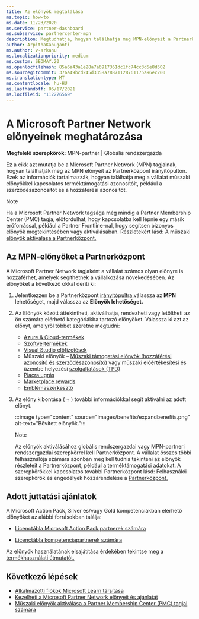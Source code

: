 ```yaml
---
title: Az előnyök megtalálása
ms.topic: how-to
ms.date: 11/23/2020
ms.service: partner-dashboard
ms.subservice: partnercenter-mpn
description: Megtudhatja, hogyan találhatja meg MPN-előnyeit a Partnerközpont irányítópultján. A műszaki előnyök hozzáférési azonosítójának és szerződésazonosítójának megkeresére vonatkozó információkat tartalmaz.
author: ArpithaKanuganti
ms.author: v-arkanu
ms.localizationpriority: medium
ms.custom: SEOMAY.20
ms.openlocfilehash: 85a6a43a1e28a7a6917361dc1fc74cc3d5e8d502
ms.sourcegitcommit: 376a49bcd245d3358a78871128761175a96ec200
ms.translationtype: MT
ms.contentlocale: hu-HU
ms.lasthandoff: 06/17/2021
ms.locfileid: "112276569"
---
```

# <a name="locate-your-microsoft-partner-network-benefits"></a>A Microsoft Partner Network előnyeinek meghatározása 

**Megfelelő szerepkörök:** MPN-partner | Globális rendszergazda

Ez a cikk azt mutatja be a Microsoft Partner Network (MPN) tagjainak, hogyan találhatják meg az MPN előnyeit az Partnerközpont irányítópulton. Ezek az információk tartalmazzák, hogyan találhatja meg a vállalat műszaki előnyökkel kapcsolatos terméktámogatási azonosítóit, például a szerződésazonosítót és a hozzáférési azonosítót.

>[!NOTE]
> Ha a Microsoft Partner Network tagsága még mindig a Partner Membership Center (PMC) tagja, előfordulhat, hogy kapcsolatba kell lépnie egy másik erőforrással, például a Partner Frontline-nal, hogy segítsen bizonyos előnyök megtekintésében vagy aktiválásában. Részletekért lásd: A műszaki [előnyök aktiválása a Partnerközpont.](partner-membership-center-tech-benefits-activate.md)

## <a name="find-your-mpn-benefits-in-partner-center"></a>Az MPN-előnyöket a Partnerközpont

A Microsoft Partner Network tagjaként a vállalat számos olyan előnyre is hozzáférhet, amelyek segíthetnek a vállalkozása növekedésében. Az előnyöket a következő okkal deríti ki:

1. Jelentkezzen be a Partnerközpont [irányítópultra,](https://partner.microsoft.com/dashboard/home)válassza az **MPN** lehetőséget, majd válassza az **Előnyök lehetőséget.**

2. Az Előnyök között áttekintheti, aktiválhatja, rendezheti vagy letöltheti az ön számára elérhető kategóriákba tartozó előnyöket. Válassza ki azt az előnyt, amelyről többet szeretne megtudni:

   - [Azure & Cloud-termékek](mpn-benefits-azure-cloud.md)
   - [Szoftvertermékek](mpn-benefits-software.md)
   - [Visual Studio előfizetések](mpn-benefits-visual-studio.md)
   - Műszaki előnyök – [Műszaki támogatási előnyök (hozzáférési azonosító és szerződésazonosító)](mpn-benefits-technical-support.md) vagy műszaki előértékesítési és üzembe helyezési [szolgáltatások (TPD)](technical-benefits.md)
   - [Piacra ugrás](mpn-learn-about-go-to-market-benefits.md)
   - [Marketplace rewards](marketplace-rewards.md)
   - [Emblémaszerkesztő](mpn-logo-builder.md)

3. Az előny kibontása ( + ) további információkkal segít aktiválni az adott előnyt.

   :::image type="content" source="images/benefits/expandbenefits.png" alt-text="Bővített előnyök.":::

   > [!NOTE]
   > Az előnyök aktiválásához globális rendszergazdai vagy MPN-partneri rendszergazdai szerepkörrel kell Partnerközpont. A vállalat összes többi felhasználója számára azonban meg kell tudnia tekinteni az előnyök részleteit a Partnerközpont, például a terméktámogatási adatokat. A szerepkörökkel kapcsolatos további Partnerközpont lásd: Felhasználói szerepkörök és engedélyek hozzárendelése a [Partnerközpont.](permissions-overview.md)

## <a name="specific-benefit-offers"></a>Adott juttatási ajánlatok

A Microsoft Action Pack, Silver és/vagy Gold kompetenciákban elérhető előnyöket az alábbi forrásokban találja:

- [Licenctábla Microsoft Action Pack partnerek számára](https://assetsprod.microsoft.com/en-us/microsoft-action-pack-license-table.pdf)

- [Licenctábla kompetenciapartnerek számára](https://assetsprod.microsoft.com/mpn-maps-software-iur-competency-license-table.docx)

Az előnyök használatának elsajátítása érdekében tekintse meg a [termékhasználati útmutatót.](https://assets.microsoft.com/MPN-MAPS-Product-Usage-Guide.pdf)

## <a name="next-steps"></a>Következő lépések

- [Alkalmazotti fiókok Microsoft Learn társítása](ms-learn-associate.md)
- [Kezelheti a Microsoft Partner Network előnyeit és ajánlatát](manage-your-partner-network-benefits.md)
- [Műszaki előnyök aktiválása a Partner Membership Center (PMC) tagjai számára](partner-membership-center-tech-benefits-activate.md)
